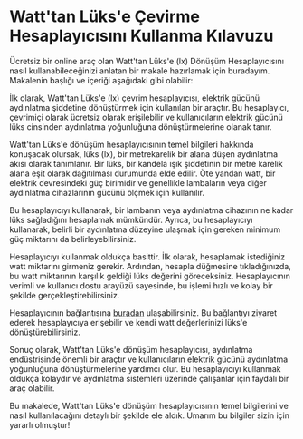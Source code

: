 Watt'tan Lüks'e Çevirme Hesaplayıcısını Kullanma Kılavuzu
=========================================================

Ücretsiz bir online araç olan Watt'tan Lüks'e (lx) Dönüşüm Hesaplayıcısını nasıl kullanabileceğinizi anlatan bir makale hazırlamak için buradayım. Makalenin başlığı ve içeriği aşağıdaki gibi olabilir:

İlk olarak, Watt'tan Lüks'e (lx) çevrim hesaplayıcısı, elektrik gücünü aydınlatma şiddetine dönüştürmek için kullanılan bir araçtır. Bu hesaplayıcı, çevrimiçi olarak ücretsiz olarak erişilebilir ve kullanıcıların elektrik gücünü lüks cinsinden aydınlatma yoğunluğuna dönüştürmelerine olanak tanır.

Watt'tan Lüks'e dönüşüm hesaplayıcısının temel bilgileri hakkında konuşacak olursak, lüks (lx), bir metrekarelik bir alana düşen aydınlatma akısı olarak tanımlanır. Bir lüks, bir kandela ışık şiddetinin bir metre karelik alana eşit olarak dağıtılması durumunda elde edilir. Öte yandan watt, bir elektrik devresindeki güç birimidir ve genellikle lambaların veya diğer aydınlatma cihazlarının gücünü ölçmek için kullanılır.

Bu hesaplayıcıyı kullanarak, bir lambanın veya aydınlatma cihazının ne kadar lüks sağladığını hesaplamak mümkündür. Ayrıca, bu hesaplayıcıyı kullanarak, belirli bir aydınlatma düzeyine ulaşmak için gereken minimum güç miktarını da belirleyebilirsiniz.

Hesaplayıcıyı kullanmak oldukça basittir. İlk olarak, hesaplamak istediğiniz watt miktarını girmeniz gerekir. Ardından, hesapla düğmesine tıkladığınızda, bu watt miktarının karşılık geldiği lüks değerini göreceksiniz. Hesaplayıcının verimli ve kullanıcı dostu arayüzü sayesinde, bu işlemi hızlı ve kolay bir şekilde gerçekleştirebilirsiniz.

Hesaplayıcının bağlantısına [buradan](https://www.onlinecalculatorsfree.com/tr/tools/watt-to-lux-calculator.html) ulaşabilirsiniz. Bu bağlantıyı ziyaret ederek hesaplayıcıya erişebilir ve kendi watt değerlerinizi lüks'e dönüştürebilirsiniz.

Sonuç olarak, Watt'tan Lüks'e dönüşüm hesaplayıcısı, aydınlatma endüstrisinde önemli bir araçtır ve kullanıcıların elektrik gücünü aydınlatma yoğunluğuna dönüştürmelerine yardımcı olur. Bu hesaplayıcıyı kullanmak oldukça kolaydır ve aydınlatma sistemleri üzerinde çalışanlar için faydalı bir araç olabilir.

Bu makalede, Watt'tan Lüks'e dönüşüm hesaplayıcısının temel bilgilerini ve nasıl kullanılacağını detaylı bir şekilde ele aldık. Umarım bu bilgiler sizin için yararlı olmuştur!